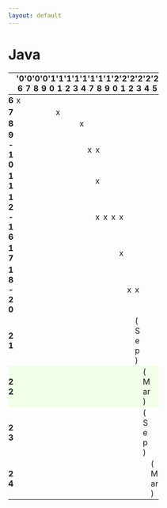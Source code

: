 ```yaml
---
layout: default
---
```


<style>
    td, th {
        padding: .1rem 0 !important;
        max-width: 1rem !important;
    }

    tr:nth-child(10) {
        background: #f0ffe5;
    }
</style>

<Footer
    text="🎁 Objektorientierte Programmierung"
/>

# Java <SubHeading text="Versionsübersicht"/>

|           | **'06** | **'07** | **'08** | **'09** | **'10** | **'11** | **'12** | **'13** | **'14** | **'17** | **'18** | **'19** | **'20** | **'21** | **'22** | **'23** | **'24** | **'25** |
| --------- | ------- | ------- | ------- | ------- | ------- | ------- | ------- | ------- | ------- | ------- | ------- | ------- | ------- | ------- | ------- | ------- | ------- | ------- |
| **6**     | x       |         |         |         |         |         |         |         |         |         |         |         |         |         |         |         |         |         |
| **7**     |         |         |         |         |         | x       |         |         |         |         |         |         |         |         |         |         |         |         |
| **8**     |         |         |         |         |         |         |         |         | x       |         |         |         |         |         |         |         |         |         |
| **9-10**  |         |         |         |         |         |         |         |         |         | x       | x       |         |         |         |         |         |         |         |
| **11**    |         |         |         |         |         |         |         |         |         |         | x       |         |         |         |         |         |         |         |
| **12-16** |         |         |         |         |         |         |         |         |         |         | x       | x       | x       | x       |         |         |         |         |
| **17**    |         |         |         |         |         |         |         |         |         |         |         |         |         | x       |         |         |         |         |
| **18-20** |         |         |         |         |         |         |         |         |         |         |         |         |         |         | x       | x       |         |         |
| **21**    |         |         |         |         |         |         |         |         |         |         |         |         |         |         |         | (Sep)   |         |         |
| **22**    |         |         |         |         |         |         |         |         |         |         |         |         |         |         |         |         | (Mar)   |         |
| **23**    |         |         |         |         |         |         |         |         |         |         |         |         |         |         |         |         | (Sep)   |         |
| **24**    |         |         |         |         |         |         |         |         |         |         |         |         |         |         |         |         |         | (Mar)   |

<PageNumber/>

<!--
- Java hat sein Releaseverfahren angepasst; jetzt alle 6 Monate Release
- Früher: riesige Pakete, keine öffentlichen Tests/Feedback, teilweise unfertige
- Problem: Sprache steht sich selbst im Weg, modern zu werden
-->
